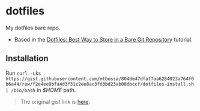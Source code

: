 # dotfiles
My dotfiles bare repo.

* Based in the [Dotfiles: Best Way to Store in a Bare Git Repository]() tutorial.

## Installation
Run `curl -Lks https://gist.githubusercontent.com/mtbossa/804de47dfaf7aa6284023a764f0b6a44/raw/f2e4ee9bfa4d3f31c2ee8ac3fd3bd23ab00dbccf/dotfiles-install.sh | /bin/bash` in *$HOME* path.

> The original gist link is [here](https://gist.github.com/mtbossa/804de47dfaf7aa6284023a764f0b6a44#file-dotfiles-install-sh).
